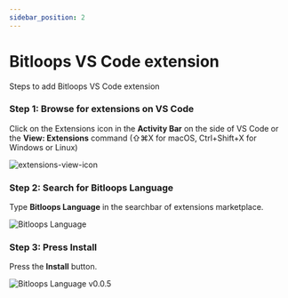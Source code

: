 ```yaml
---
sidebar_position: 2
---
```


# Bitloops VS Code extension
 Steps to add Bitloops VS Code extension

### Step 1: Browse for extensions on VS Code

Click on the Extensions icon in the **Activity Bar** on the side of VS Code or the **View: Extensions** command (⇧⌘X for macOS, Ctrl+Shift+X for Windows or Linux)
  
![extensions-view-icon](https://user-images.githubusercontent.com/57859686/189916707-c51aa6c9-0f7b-4090-8f1b-141963ab3cae.png)

### Step 2: Search for Bitloops Language

Type **Bitloops Language** in the searchbar of extensions marketplace.  
  
![Bitloops Language](https://user-images.githubusercontent.com/57859686/189916646-5246304e-4706-47ea-a74c-8696628b816e.png)
  
### Step 3: Press Install

Press the **Install** button.  
  
![Bitloops Language v0.0.5](https://user-images.githubusercontent.com/57859686/189917454-564b3083-13cd-4f89-a668-b07e40f2ce16.png)
